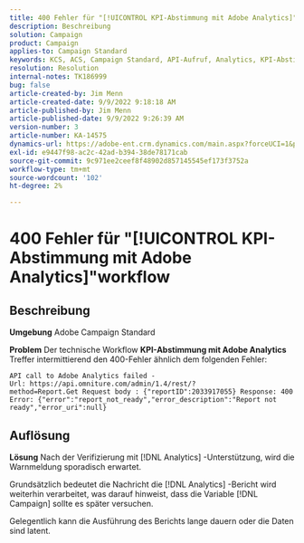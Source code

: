 ```yaml
---
title: 400 Fehler für "[!UICONTROL KPI-Abstimmung mit Adobe Analytics]"workflow
description: Beschreibung
solution: Campaign
product: Campaign
applies-to: Campaign Standard
keywords: KCS, ACS, Campaign Standard, API-Aufruf, Analytics, KPI-Abstimmung mit Adobe Analytics, 400-Fehler
resolution: Resolution
internal-notes: TK186999
bug: false
article-created-by: Jim Menn
article-created-date: 9/9/2022 9:18:18 AM
article-published-by: Jim Menn
article-published-date: 9/9/2022 9:26:39 AM
version-number: 3
article-number: KA-14575
dynamics-url: https://adobe-ent.crm.dynamics.com/main.aspx?forceUCI=1&pagetype=entityrecord&etn=knowledgearticle&id=90e43d53-2030-ed11-9db1-0022480866ad
exl-id: e9447f98-ac2c-42ad-b394-38de78171cab
source-git-commit: 9c971ee2ceef8f48902d857145545ef173f3752a
workflow-type: tm+mt
source-wordcount: '102'
ht-degree: 2%

---
```


# 400 Fehler für &quot;[!UICONTROL KPI-Abstimmung mit Adobe Analytics]&quot;workflow

## Beschreibung


<b>Umgebung</b>
Adobe Campaign Standard

<b>Problem</b>
Der technische Workflow <b>KPI-Abstimmung mit Adobe Analytics</b> Treffer intermittierend den 400-Fehler ähnlich dem folgenden Fehler:

```
API call to Adobe Analytics failed - Url: https://api.omniture.com/admin/1.4/rest/?method=Report.Get Request body : {"reportID":2033917055} Response: 400 Error: {"error":"report_not_ready","error_description":"Report not ready","error_uri":null}
```

## Auflösung


<b>Lösung</b>
Nach der Verifizierung mit [!DNL Analytics] -Unterstützung, wird die Warnmeldung sporadisch erwartet.

Grundsätzlich bedeutet die Nachricht die [!DNL Analytics] -Bericht wird weiterhin verarbeitet, was darauf hinweist, dass die Variable [!DNL Campaign] sollte es später versuchen.

Gelegentlich kann die Ausführung des Berichts lange dauern oder die Daten sind latent.
